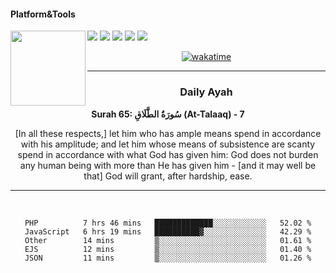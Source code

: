 #### Platform&Tools

[![](https://img.shields.io/badge/-NPM-cb3837?style=flat-square&logo=npm&logoColor=white)](https://npmjs.com/)
[![](https://img.shields.io/badge/PHP-777BB4?style=flat-square&logo=php&logoColor=white)](https://nodejs.org/)
[![](https://img.shields.io/badge/Julia-9558B2?style=flat-square&logo=julia&logoColor=white)](https://nodejs.org/)
<img src="https://avatars.githubusercontent.com/u/31664438?v=4" width="120" align="left">
[![](https://img.shields.io/badge/-Node.js-43853d?style=flat-square&logo=node.js&logoColor=ffffff)](https://nodejs.org/)
[![](https://img.shields.io/badge/Visual_Studio_Code-0078D4?style=flat-square&logo=visual%20studio%20code&logoColor=white)](https://nodejs.org/)

<center>

[![wakatime](https://wakatime.com/badge/user/87646243-158a-4241-a3cb-668e1fa2dbb8.svg)](https://wakatime.com/@87646243-158a-4241-a3cb-668e1fa2dbb8)
               

_______ 
### Daily Ayah

<!--START_SECTION:quran-->

**Surah 65: سُورَةُ الطَّلَاقِ (At-Talaaq) - 7**

[In all these respects,] let him who has ample means spend in accordance with his amplitude; and let him whose means of subsistence are scanty spend in accordance with what God has given him: God does not burden any human being with more than He has given him - [and it may well be that] God will grant, after hardship, ease.
 <!--END_SECTION:quran-->

  
                       
                                             
_______

&nbsp;&nbsp;     &nbsp;&nbsp;    &nbsp;&nbsp;   &nbsp;&nbsp;
 
<!--START_SECTION:waka-->

```text
PHP          7 hrs 46 mins   █████████████░░░░░░░░░░░░   52.02 %
JavaScript   6 hrs 19 mins   ██████████▓░░░░░░░░░░░░░░   42.29 %
Other        14 mins         ▒░░░░░░░░░░░░░░░░░░░░░░░░   01.61 %
EJS          12 mins         ▒░░░░░░░░░░░░░░░░░░░░░░░░   01.40 %
JSON         11 mins         ▒░░░░░░░░░░░░░░░░░░░░░░░░   01.26 %
```

<!--END_SECTION:waka-->
